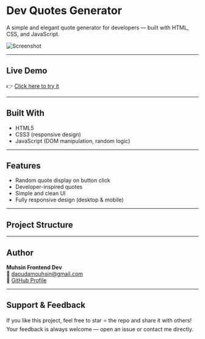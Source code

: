 # Dev Quotes Generator

A simple and elegant quote generator for developers — built with HTML, CSS, and JavaScript.

![Screenshot](https://github.com/Muhsin-eng/Dev-Quotes-Generator/assets/108570636/273bb9d7-b417-4bd6-8c1f-13e2e5fa60eb)

---

## Live Demo

👉 [Click here to try it](https://muhsin-eng.github.io/Dev-Quotes-Generator/)

---

## Built With

- HTML5
- CSS3 (responsive design)
- JavaScript (DOM manipulation, random logic)

---

## Features

- Random quote display on button click
- Developer-inspired quotes
- Simple and clean UI
- Fully responsive design (desktop & mobile)

---

## Project Structure


---

## Author

**Muhsin Frontend Dev**  
📧 daoudamouhsin@gmail.com  
🔗 [GitHub Profile](https://github.com/Muhsin-eng)

---

## Support & Feedback

If you like this project, feel free to star ⭐ the repo and share it with others!  
Your feedback is always welcome — open an issue or contact me directly.
